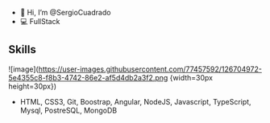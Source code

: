 - 👋 Hi, I’m @SergioCuadrado
- 💻 FullStack

## Skills
![image](https://user-images.githubusercontent.com/77457592/126704972-5e4355c8-f8b3-4742-86e2-af5d4db2a3f2.png {width=30px height=30px}) 

- HTML, CSS3, Git, Boostrap, Angular, NodeJS, Javascript, TypeScript, Mysql, PostreSQL, MongoDB
<!---
SergioCuadrado/SergioCuadrado is a ✨ special ✨ repository because its `README.md` (this file) appears on your GitHub profile.
You can click the Preview link to take a look at your changes.
--->
